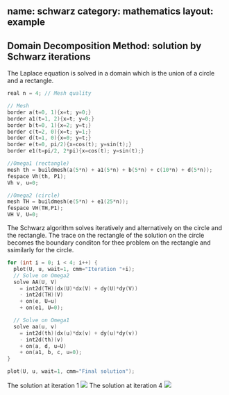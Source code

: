 name: schwarz
category: mathematics
layout: example
---

## Domain Decomposition Method: solution by Schwarz iterations
The Laplace equation is solved in a domain which is the union of a circle and a rectangle.  
~~~c++
real n = 4; // Mesh quality

// Mesh
border a(t=0, 1){x=t; y=0;}
border a1(t=1, 2){x=t; y=0;}
border b(t=0, 1){x=2; y=t;}
border c(t=2, 0){x=t; y=1;}
border d(t=1, 0){x=0; y=t;}
border e(t=0, pi/2){x=cos(t); y=sin(t);}
border e1(t=pi/2, 2*pi){x=cos(t); y=sin(t);}

//Omega1 (rectangle)
mesh th = buildmesh(a(5*n) + a1(5*n) + b(5*n) + c(10*n) + d(5*n));
fespace Vh(th, P1);
Vh v, u=0;

//Omega2 (circle)
mesh TH = buildmesh(e(5*n) + e1(25*n));
fespace VH(TH,P1);
VH V, U=0;
~~~~
The Schwarz algorithm solves iteratively and alternatively on the circle and the rectangle. The trace on the rectangle of the solution on the circle becomes the boundary conditon for thee problem on the rectangle and ssimilarly for the circle.
~~~c++
for (int i = 0; i < 4; i++) {
  plot(U, u, wait=1, cmm="Iteration "+i);
  // Solve on Omega2
  solve AA(U, V)
    = int2d(TH)(dx(U)*dx(V) + dy(U)*dy(V))
    - int2d(TH)(V)
    + on(e, U=u)
    + on(e1, U=0);

  // Solve on Omega1
  solve aa(u, v)
    = int2d(th)(dx(u)*dx(v) + dy(u)*dy(v))
    - int2d(th)(v)
    + on(a, d, u=U)
    + on(a1, b, c, u=0);
}

plot(U, u, wait=1, cmm="Final solution");
~~~~
The solution at iteration 1
![](https://raw.githubusercontent.com/phtournier/ffmdtest/refs/heads/main/md/figures/schwarz/solone.png)
The solution at iteration 4
![](https://raw.githubusercontent.com/phtournier/ffmdtest/refs/heads/main/md/figures/schwarz/sol1four.png)
